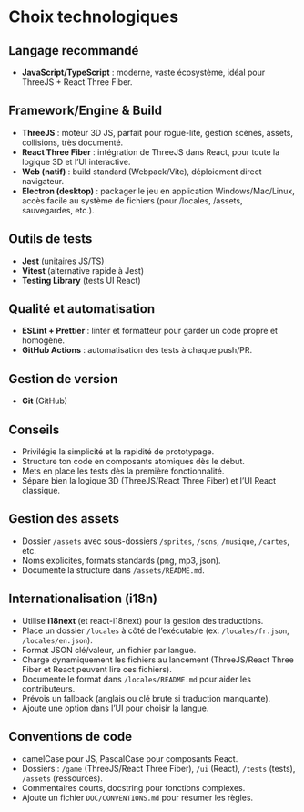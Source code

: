 # Choix technologiques

## Langage recommandé

- **JavaScript/TypeScript** : moderne, vaste écosystème, idéal pour ThreeJS + React Three Fiber.

## Framework/Engine & Build

- **ThreeJS** : moteur 3D JS, parfait pour rogue-lite, gestion scènes, assets, collisions, très documenté.
- **React Three Fiber** : intégration de ThreeJS dans React, pour toute la logique 3D et l’UI interactive.
- **Web (natif)** : build standard (Webpack/Vite), déploiement direct navigateur.
- **Electron (desktop)** : packager le jeu en application Windows/Mac/Linux, accès facile au système de fichiers (pour /locales, /assets, sauvegardes, etc.).

## Outils de tests

- **Jest** (unitaires JS/TS)
- **Vitest** (alternative rapide à Jest)
- **Testing Library** (tests UI React)

## Qualité et automatisation

- **ESLint + Prettier** : linter et formatteur pour garder un code propre et homogène.
- **GitHub Actions** : automatisation des tests à chaque push/PR.

## Gestion de version

- **Git** (GitHub)

## Conseils

- Privilégie la simplicité et la rapidité de prototypage.
- Structure ton code en composants atomiques dès le début.
- Mets en place les tests dès la première fonctionnalité.
- Sépare bien la logique 3D (ThreeJS/React Three Fiber) et l’UI React classique.

## Gestion des assets

- Dossier `/assets` avec sous-dossiers `/sprites`, `/sons`, `/musique`, `/cartes`, etc.
- Noms explicites, formats standards (png, mp3, json).
- Documente la structure dans `/assets/README.md`.

## Internationalisation (i18n)

- Utilise **i18next** (et react-i18next) pour la gestion des traductions.
- Place un dossier `/locales` à côté de l’exécutable (ex: `/locales/fr.json`, `/locales/en.json`).
- Format JSON clé/valeur, un fichier par langue.
- Charge dynamiquement les fichiers au lancement (ThreeJS/React Three Fiber et React peuvent lire ces fichiers).
- Documente le format dans `/locales/README.md` pour aider les contributeurs.
- Prévois un fallback (anglais ou clé brute si traduction manquante).
- Ajoute une option dans l’UI pour choisir la langue.

## Conventions de code

- camelCase pour JS, PascalCase pour composants React.
- Dossiers : `/game` (ThreeJS/React Three Fiber), `/ui` (React), `/tests` (tests), `/assets` (ressources).
- Commentaires courts, docstring pour fonctions complexes.
- Ajoute un fichier `DOC/CONVENTIONS.md` pour résumer les règles.
